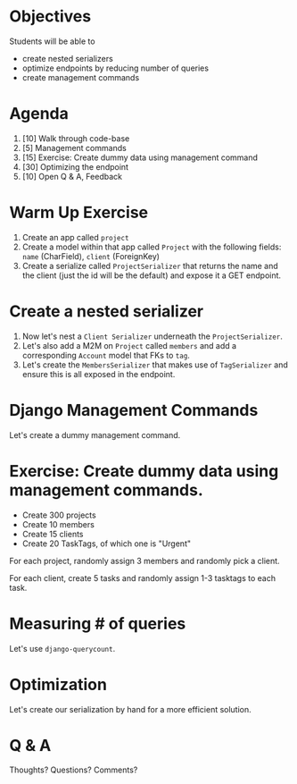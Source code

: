 # Objectives
Students will be able to 

- create nested serializers
- optimize endpoints by reducing number of queries
- create management commands

# Agenda
1. [10] Walk through code-base
2. [5] Management commands
3. [15] Exercise: Create dummy data using management command
4. [30] Optimizing the endpoint
5. [10] Open Q & A, Feedback

# Warm Up Exercise
1. Create an app called `project`
2. Create a model within that app called `Project` with the following fields: `name` (CharField), `client` (ForeignKey)
3. Create a serialize called `ProjectSerializer` that returns the name and the client (just the id will be the default) and expose it a GET endpoint. 

# Create a nested serializer
1. Now let's nest a `Client Serializer` underneath the `ProjectSerializer`.
2. Let's also add a M2M on `Project` called `members` and add a corresponding `Account` model that FKs to `tag`.
3. Let's create the `MembersSerializer` that makes use of `TagSerializer` and ensure this is all exposed in the endpoint.

# Django Management Commands
Let's create a dummy management command.

# Exercise: Create dummy data using management commands.
- Create 300 projects
- Create 10 members
- Create 15 clients
- Create 20 TaskTags, of which one is "Urgent" 

For each project, randomly assign 3 members and randomly pick a client.

For each client, create 5 tasks and randomly assign 1-3 tasktags to each task.

# Measuring # of queries
Let's use `django-querycount`.

# Optimization
Let's create our serialization by hand for a more efficient solution.

# Q & A
Thoughts? Questions? Comments?
